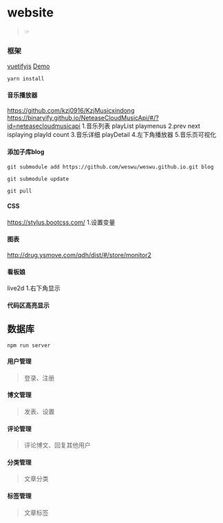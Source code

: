 # website
> ☞

### 框架
[vuetifyjs][0]
[Demo][1]

```javascript;
yarn install
```

#### 音乐播放器
https://github.com/kzj0916/KzjMusicxindong
https://binaryify.github.io/NeteaseCloudMusicApi/#/?id=neteasecloudmusicapi
1.音乐列表 playList playmenus
2.prev next isplaying playId count
3.音乐详细 playDetail
4.左下角播放器
5.音乐页可视化


#### 添加子库blog
```javascript;
git submodule add https://github.com/weswu/weswu.github.io.git blog

git submodule update

git pull
```

#### CSS
https://stylus.bootcss.com/
1.设置变量

#### 图表
http://drug.ysmove.com/qdh/dist/#/store/monitor2

#### 看板娘
live2d
1.右下角显示

#### 代码区高亮显示


## 数据库
```
npm run server
```

#### 用户管理
>登录、注册

#### 博文管理
>发表、设置

#### 评论管理
>评论博文、回复其他用户

#### 分类管理
>文章分类

#### 标签管理
>文章标签



[0]: https://vuetifyjs.com/zh-Hans/components/api-explorer/
[1]: http://www.weizai.party
